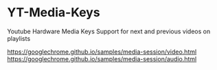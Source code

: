 # YT-Media-Keys
Youtube Hardware Media Keys Support for next and previous videos on playlists

https://googlechrome.github.io/samples/media-session/video.html
https://googlechrome.github.io/samples/media-session/audio.html


